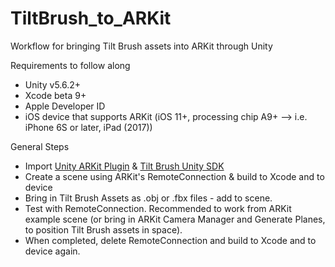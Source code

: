 # TiltBrush_to_ARKit
Workflow for bringing Tilt Brush assets into ARKit through Unity

Requirements to follow along
  * Unity v5.6.2+ 
  * Xcode beta 9+ 
  * Apple Developer ID
  * iOS device that supports ARKit (iOS 11+, processing chip A9+ --> i.e. iPhone 6S or later, iPad (2017)) 

General Steps
 * Import [Unity ARKit Plugin](https://www.assetstore.unity3d.com/en/#!/content/92515) & [Tilt Brush Unity SDK](https://github.com/googlevr/tilt-brush-toolkit)
 * Create a scene using ARKit's RemoteConnection & build to Xcode and to device
 * Bring in Tilt Brush Assets as .obj or .fbx files - add to scene. 
 * Test with RemoteConnection. Recommended to work from ARKit example scene (or bring in ARKit Camera Manager and Generate Planes, to position Tilt Brush assets in space). 
 * When completed, delete RemoteConnection and build to Xcode and to device again.
